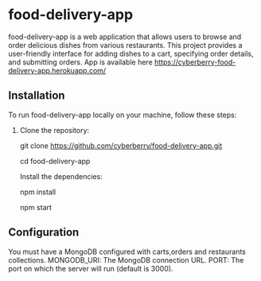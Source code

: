 # food-delivery-app

food-delivery-app is a web application that allows users to browse and order delicious dishes from various restaurants. This project provides a user-friendly interface for adding dishes to a cart, specifying order details, and submitting orders.
App is available here https://cyberberry-food-delivery-app.herokuapp.com/
## Installation

To run food-delivery-app locally on your machine, follow these steps:

1. Clone the repository:

   git clone https://github.com/cyberberry/food-delivery-app.git
   
   cd food-delivery-app
   
   Install the dependencies:
   
   npm install
   
   npm start

## Configuration
You must have a MongoDB configured with carts,orders and restaurants collections.
MONGODB_URI: The MongoDB connection URL.
PORT: The port on which the server will run (default is 3000).
